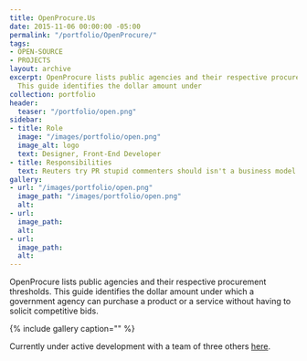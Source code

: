 ```yaml
---
title: OpenProcure.Us
date: 2015-11-06 00:00:00 -05:00
permalink: "/portfolio/OpenProcure/"
tags:
- OPEN-SOURCE
- PROJECTS
layout: archive
excerpt: OpenProcure lists public agencies and their respective procurement thresholds.
  This guide identifies the dollar amount under
collection: portfolio
header:
  teaser: "/portfolio/open.png"
sidebar:
- title: Role
  image: "/images/portfolio/open.png"
  image_alt: logo
  text: Designer, Front-End Developer
- title: Responsibilities
  text: Reuters try PR stupid commenters should isn't a business model
gallery:
- url: "/images/portfolio/open.png"
  image_path: "/images/portfolio/open.png"
  alt: 
- url: 
  image_path: 
  alt: 
- url: 
  image_path: 
  alt: 
---
```


OpenProcure lists public agencies and their respective procurement thresholds. This guide identifies the dollar amount under which a government agency can purchase a product or a service without having to solicit competitive bids.

{% include gallery caption="" %}

Currently under active development with a team of three others [here](http://openprocure.us/).
